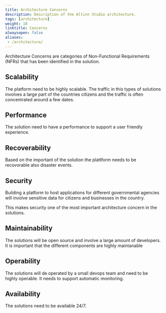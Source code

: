 ```yaml
---
title: Architecture Concerns
description: Description of the Altinn Studio architecture.
tags: [architecture]
weight: 10
linktitle: Concerns
alwaysopen: false
aliases:
 - /architecture/
---
```


Architecture Concerns are categories of Non-Functional Requirements (NFRs) that has been identified in the solution. 

## Scalability
The platform need to be highly scalable. The traffic in this types of solutions involves a large part of the countries citizens and the traffic is often concentrated around a few dates.

## Performance
The solution need to have a performance to support a user friendly experience.

## Recoverability
Based on the important of the solution the plattform needs to be recovorable also disaster events. 

## Security
Building a platform to host applications for different governmental agencies will involve sensitive data for citizens and businesses in the country. 

This makes security one of the most important architecture concern in the solutions. 

## Maintainability
The solutions will be open source and involve a large amount of developers. It is important that the different components are highly maintanable 

## Operability
The solutions will de operated by a small devops team and need to be highly operable. 
It needs to support automatic monitoring. 

## Availability
The solutions need to be available 24/7.

